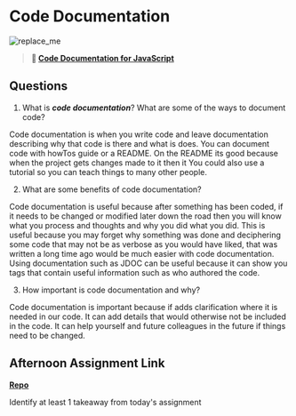 # Code Documentation

![replace_me](https://codeworks.blob.core.windows.net/public/assets/img/illustrations/placeholder.svg)

> **📖 [Code Documentation for JavaScript](https://codeworksacademy.com/fs-student-guide/resources/wk7/02-JSDocs)**

## Questions

1. What is ***code documentation***? What are some of the ways to document code?

Code documentation is when you write code and leave documentation describing why that code is there and what is does. You can document code with howTos guide or a README. On the README its good because when the project gets changes made to it then it  You could also use a tutorial so you can teach things to many other people. 

2. What are some benefits of code documentation?

Code documentation is useful because after something has been coded, if it needs to be changed or modified later down the road then you will know what you process and thoughts and why you did what you did. This is useful because you may forget why something was done and deciphering some code that may not be as verbose as you would have liked, that was written a long time ago would be much easier with code documentation. Using documentation such as JDOC can be useful because it can show you tags that contain useful information such as who authored the code. 

3. How important is code documentation and why?

Code documentation is important because if adds clarification where it is needed in our code. It can add details that would otherwise not be included in the code. It can help yourself and future colleagues in the future if things need to be changed.


## Afternoon Assignment Link

**[Repo](https://github.com/Alexmquan/<ASSIGNMENT_REPO>)**

Identify at least 1 takeaway from today's assignment
